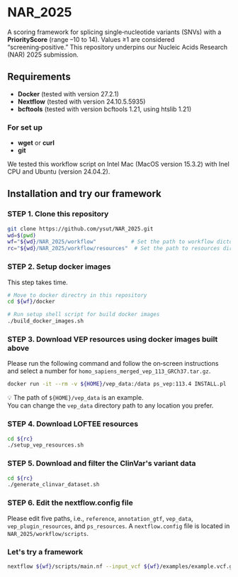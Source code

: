 # NAR_2025
A scoring framework for splicing single‑nucleotide variants (SNVs) with a **PriorityScore** (range –10 to 14). Values ≥1 are considered “screening‑positive.” This repository underpins our Nucleic Acids Research (NAR) 2025 submission.

## Requirements
- **Docker** (tested with version 27.2.1)  
- **Nextflow** (tested with version 24.10.5.5935)
- **bcftools** (tested with version bcftools 1.21, using htslib 1.21)

### For set up
- **wget** or **curl**
- **git**

We tested this workflow script on Intel Mac (MacOS version 15.3.2) with Inel CPU and Ubuntu (version 24.04.2).

## Installation and try our framework
### STEP 1. Clone this repository
```bash
git clone https://github.com/ysut/NAR_2025.git
wd=$(pwd)
wf="${wd}/NAR_2025/workflow"           # Set the path to workflow dictory
rc="${wd}/NAR_2025/workflow/resources"  # Set the path to resources directory 
```

### STEP 2. Setup docker images
This step takes time.
```bash
# Move to docker directry in this repository
cd ${wf}/docker

# Run setup shell script for build docker images
./build_docker_images.sh
```

### STEP 3. Download VEP resources using docker images built above
Please run the following command and follow the on‑screen instructions and select a number for `homo_sapiens_merged_vep_113_GRCh37.tar.gz`. 
```bash
docker run -it --rm -v ${HOME}/vep_data:/data ps_vep:113.4 INSTALL.pl
```
💡 The path of `${HOME}/vep_data` is an example.  
You can change the `vep_data` directory path to any location you prefer.


### STEP 4. Download LOFTEE resources
```bash
cd ${rc}
./setup_vep_resources.sh
```

### STEP 5. Download and filter the ClinVar's variant data
```bash
cd ${rc}
./generate_clinvar_dataset.sh
```

### STEP 6. Edit the nextflow.config file
Please edit five paths, i.e., `reference`, `annotation_gtf`, `vep_data`, `vep_plugin_resources`, and `ps_resources`.
A `nextflow.config` file is located in `NAR_2025/workflow/scripts`.

### Let's try a framework
```bash
nextflow ${wf}/scripts/main.nf --input_vcf ${wf}/examples/example.vcf.gz --output_dir ${wf}/examples
